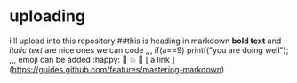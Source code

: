 # uploading
i ll upload into this repository
##this is heading in markdown
**bold text** and _italic text_ are nice ones
we can code
,,,
if(a==9)
printf("you are doing well");
,,,
emoji can be added
:happy:
:camel:
:boom:
:kiss:
[ a link ] (https://guides.github.com/features/mastering-markdown)
